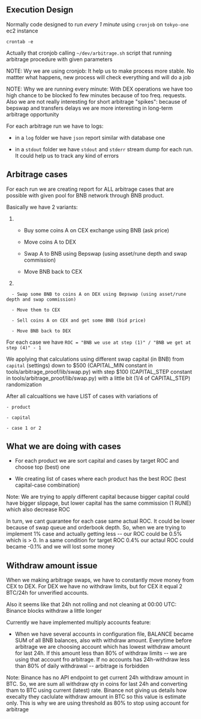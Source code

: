 ## Execution Design

Normally code designed to run *every 1 minute* using `cronjob` on `tokyo-one` ec2 instance

```
crontab -e
```

Actually that cronjob calling `~/dev/arbitrage.sh` script that running arbitrage procedure with given parameters

NOTE: Wy we are using cronjob: It help us to make process more stable. No mattter what happens, new process 
will check everything and will do a job

NOTE: Why we are running every minute: With DEX operations we have too high chance to be blocked fo few minutes 
because of too freq. requests. Also we are not really interesting for short arbitrage "spikes": because of
bepswap and transfers delays we are more interesting in long-term arbitrage opportunity  

For each arbitrage run we have to logs:

 - in a `log` folder we have `json` report similar with database one
 
 - in a `stdout` folder we have `stdout` and `stderr` stream dump for each run. It could help us to 
 track any kind of errors


## Arbitrage cases


For each run we are creating report for ALL arbitrage cases that are possible with given pool for
 BNB network through BNB product.
 
 Basically we have 2 variants:
 
  1.  
      - Buy some coins A on CEX exchange using BNB (ask price)
  
      - Move coins A to DEX
  
      - Swap A to BNB using Bepswap (using asset/rune depth and swap commission)
  
      - Move BNB back to CEX
  
  2. 

      - Swap some BNB to coins A on DEX using Bepswap (using asset/rune depth and swap commission)
  
      - Move them to CEX
  
      - Sell coins A on CEX and get some BNB (bid price)
  
      - Move BNB back to DEX

  For each case we have `ROC = "BNB we use at step (1)" / "BNB we get at step (4)" - 1`

  We applying that calculations using different swap capital (in BNB) from `capital` (settings) down to $500
  (CAPITAL_MIN constant in tools/arbitrage_proof/lib/swap.py) with step $100 (CAPITAL_STEP constant in 
  tools/arbitrage_proof/lib/swap.py) with a little bit (1/4 of CAPITAL_STEP) randomization
  
  After all calcualtions we have LIST of cases with variations of
  
    - product
    
    - capital
     
    - case 1 or 2
    
## What we are doing with cases

  - For each product we are sort capital and cases by target ROC and choose top (best) one
  
  - We creating list of cases where each product has the best ROC (best capital-case combination)
  
  Note: We are trying to apply different capital because bigger capital could have bigger 
  slippage, but lower capital has the same commission (1 RUNE) which also decrease ROC
  
  In turn, we cant guarantee for each case same actual ROC. It could be lower because of
  swap queue and orderbook depth. So, when we are trying to implement 1% case and actually 
  getting less -- our ROC could be 0.5% which is > 0. In a same condition for target ROC
  0.4% our actaul ROC could became -0.1% and we will lost some money
  
  
## Withdraw amount issue

When we making arbitrage swaps, we have to constantly move money from CEX to DEX. For DEX 
we have no withdraw limits, but for CEX it equal 2 BTC/24h for unverified accounts.

Also it seems like that 24h not rolling and not cleaning at 00:00 UTC: Binance blocks 
withdraw a little longer

Currently we have implemented multiply accounts feature:

  - When we have several accounts in configuration file, BALANCE became SUM of all BNB balances,
  also with withdraw amount. Everytime before arbitrage we are choosing account which
  has lowest withdraw amount for last 24h. If this amount less than 80% of withdraw limits --
  we are using that account fro arbitrage. If no accounts has 24h-withdraw less than
  80% of daily withdrawal -- arbitrage is forbidden
  
  Note: Binance has no API endpoint to get current 24h withdraw amount in BTC. So, we are
  sum all withdraw qty in coins for last 24h and converting tham to BTC using current (latest)
  rate. Binance not giving us details how execalty they caclulate withdraw amount in BTC
  so this value is estimate only. This is why we are using threshold as 80% to stop using 
  account for arbitrage  